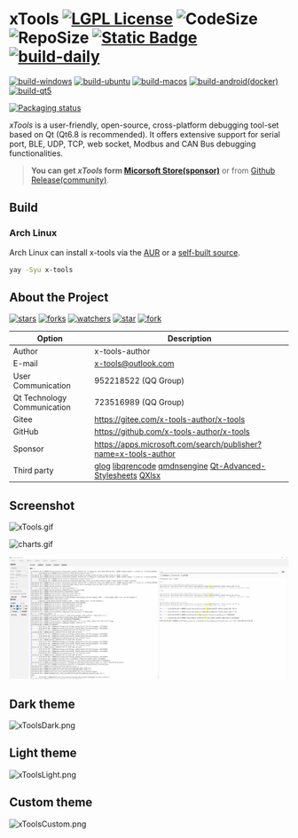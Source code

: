 # xTools [![LGPL License](https://img.shields.io/badge/License-LGPL%20v3-blue.svg)](https://www.gnu.org/licenses/lgpl-3.0.html) ![CodeSize](https://img.shields.io/github/languages/code-size/x-tools-author/x-tools) ![RepoSize](https://img.shields.io/github/repo-size/x-tools-author/x-tools) [![Static Badge](https://img.shields.io/badge/sponsor-Microsoft_Sotre-blue)](https://apps.microsoft.com/detail/9p29h1ndnkbb) [![build-daily](https://github.com/x-tools-author/x-tools/actions/workflows/build-daily.yml/badge.svg)](https://github.com/x-tools-author/x-tools/actions/workflows/build-daily.yml)

[![build-windows](https://github.com/x-tools-author/x-tools/actions/workflows/build-windows.yml/badge.svg)](https://github.com/x-tools-author/x-tools/actions/workflows/build-windows.yml)
[![build-ubuntu](https://github.com/x-tools-author/x-tools/actions/workflows/build-ubuntu.yml/badge.svg)](https://github.com/x-tools-author/x-tools/actions/workflows/build-ubuntu.yml)
[![build-macos](https://github.com/x-tools-author/x-tools/actions/workflows/build-macos.yml/badge.svg)](https://github.com/x-tools-author/x-tools/actions/workflows/build-macos.yml)
[![build-android(docker)](https://github.com/x-tools-author/x-tools/actions/workflows/build-android-linux.yml/badge.svg)](https://github.com/x-tools-author/x-tools/actions/workflows/build-android-linux.yml)
[![build-qt5](https://github.com/x-tools-author/x-tools/actions/workflows/build-qt5.yml/badge.svg)](https://github.com/x-tools-author/x-tools/actions/workflows/build-qt5.yml)

[![Packaging status](https://repology.org/badge/vertical-allrepos/x-tools.svg)](https://repology.org/project/x-tools/versions)

*xTools* is a user-friendly, open-source, cross-platform debugging tool-set based on Qt (Qt6.8 is recommended). It offers extensive support for serial port, BLE, UDP, TCP, web socket, Modbus and CAN Bus debugging functionalities.

> **You can get *xTools* form [Micorsoft Store(sponsor)](https://www.microsoft.com/store/apps/9P29H1NDNKBB)** or from [Github Release(community)](https://github.com/x-tools-author/x-tools/releases).

## Build

### Arch Linux

Arch Linux can install x-tools via the [AUR](https://aur.archlinux.org/packages/x-tools) or a [self-built source](https://github.com/taotieren/aur-repo).

```bash
yay -Syu x-tools
```

## About the Project

<!--https://sdpro.top/blog/html/article/1016.html-->
[![stars](https://img.shields.io/github/stars/x-tools-author/x-tools?style=social)](https://img.shields.io/github/stars/x-tools-author/x-tools?style=social)
[![forks](https://img.shields.io/github/forks/x-tools-author/x-tools?style=social)](https://img.shields.io/github/forks/x-tools-author/x-tools?style=social)
[![watchers](https://img.shields.io/github/watchers/x-tools-author/x-tools?style=social)](https://img.shields.io/github/watchers/x-tools-author/x-tools?style=social)
[![star](https://gitee.com/x-tools-author/x-tools/badge/star.svg?theme=dark)](https://gitee.com/x-tools-author/x-tools/stargazers)
[![fork](https://gitee.com/x-tools-author/x-tools/badge/fork.svg?theme=dark)](https://gitee.com/x-tools-author/x-tools/members)

|Option|Description|
|---|---|
|Author|x-tools-author|
|E-mail|<x-tools@outlook.com>|
|User Communication| 952218522 (QQ Group)|
|Qt Technology Communication|723516989 (QQ Group)|
|Gitee| <https://gitee.com/x-tools-author/x-tools>|
|GitHub| <https://github.com/x-tools-author/x-tools>|
|Sponsor|<https://apps.microsoft.com/search/publisher?name=x-tools-author>|
|Third party|[glog](https://github.com/google/glog) [libqrencode](https://github.com/fukuchi/libqrencode) [qmdnsengine](https://github.com/nitroshare/qmdnsengine) [Qt-Advanced-Stylesheets](https://github.com/githubuser0xFFFF/Qt-Advanced-Stylesheets) [QXlsx](https://github.com/QtExcel/QXlsx)|

## Screenshot

![xTools.gif](res/images/xtools.gif)

![charts.gif](res/images/charts.gif)

![search.gif](res/images/search.png)

## Dark theme

![xToolsDark.png](res/images/dark.png)

## Light theme

![xToolsLight.png](res/images/light.png)

## Custom theme

![xToolsCustom.png](res/images/custom.png)
